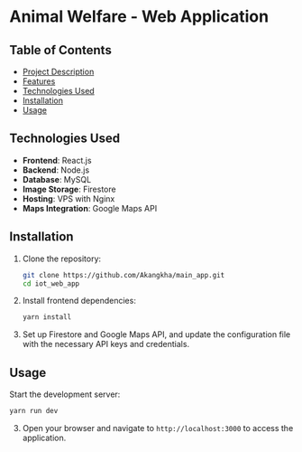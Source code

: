 # Animal Welfare  - Web Application
<!--
![image](https://github.com/user-attachments/assets/68111b9b-f580-4967-91b1-feeea8ff291a) -->

## Table of Contents
- [Project Description](#project-description)
- [Features](#features)
- [Technologies Used](#technologies-used)
- [Installation](#installation)
- [Usage](#usage)

<!--
## Project Description
Dedicated to animal welfare. This innovative web application, built by our team, aims to foster community efforts in caring for street animals. The application is designed to help users place and manage bowls of food and water for street animals, ensuring continuous care and sustenance. Users can also track their pets and street animals they care for using QR tags generated by the website.



## Features
- **Bowl System**: Users can place bowls at specific locations, manually enter details or enable location services for automatic coordinates.
  ![image](https://github.com/user-attachments/assets/b6a98fac-5496-4b8e-9edf-eab2450d9036)

- **Dashboard with Google Maps API**: Spot different bowl locations in the area.
  ![image](https://github.com/user-attachments/assets/71914f84-6c77-4600-a108-c4c32d7eb4f1)
  
- **Dashboard with Pets and User details**: Keep track of pets details and user details.
  ![image](https://github.com/user-attachments/assets/6edbb729-c07f-4986-b9f7-2dfc7bfe0a6e)

- **Community Effort**: Users can view nearby bowls and take the initiative to refill them.
  ![image](https://github.com/user-attachments/assets/fdeed277-9b8d-4ca7-953d-878af2468152)

- **QR Tags**: Generate QR tags to track pets and street animals.
  ![image](https://github.com/user-attachments/assets/9d6a2856-c629-4aa2-85f4-479b189146c6)

- **Image Storage**: Uses Firestore to store images of bowls and animals. -->

## Technologies Used
- **Frontend**: React.js
- **Backend**: Node.js
- **Database**: MySQL
- **Image Storage**: Firestore
- **Hosting**: VPS with Nginx
- **Maps Integration**: Google Maps API

## Installation
1. Clone the repository:
   ```bash
   git clone https://github.com/Akangkha/main_app.git
   cd iot_web_app
   ```

2. Install frontend dependencies:
   ```bash
   yarn install
   ```

5. Set up Firestore and Google Maps API, and update the configuration file with the necessary API keys and credentials.

## Usage
 Start the development server:
   ```bash
   yarn run dev
   ```

3. Open your browser and navigate to `http://localhost:3000` to access the application.

<!--
### Important Note
The current repository is a new version created for public access, while the original repository with 42 commits is kept private for security reasons. Therefore, the number of commits here does not reflect the complete history and development effort of the project of the developer. The original repository includes extensive development and iteration, demonstrating the full progression of the application. -->
